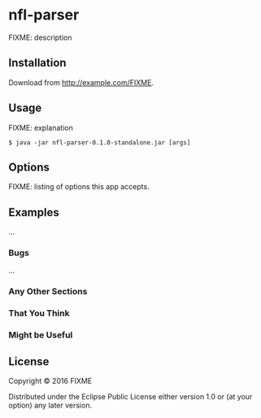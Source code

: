 # nfl-parser

FIXME: description

## Installation

Download from http://example.com/FIXME.

## Usage

FIXME: explanation

    $ java -jar nfl-parser-0.1.0-standalone.jar [args]

## Options

FIXME: listing of options this app accepts.

## Examples

...

### Bugs

...

### Any Other Sections
### That You Think
### Might be Useful

## License

Copyright © 2016 FIXME

Distributed under the Eclipse Public License either version 1.0 or (at
your option) any later version.

